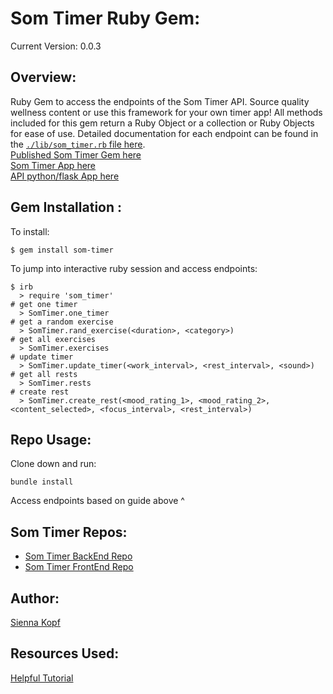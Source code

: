 # Som Timer Ruby Gem:

Current Version: 0.0.3

## Overview:
Ruby Gem to access the endpoints of the Som Timer API. Source quality wellness content or use this framework for your own timer app! All methods included for this gem return a Ruby Object or a collection or Ruby Objects for ease of use. Detailed documentation for each endpoint can be found in the [`./lib/som_timer.rb` file here](https://github.com/SOM-Timer/som_timer_gem/blob/master/lib/som_timer.rb). </br>
[Published Som Timer Gem here](https://rubygems.org/gems/som-timer) </br>
[Som Timer App here](https://som-timer.herokuapp.com/) </br>
[API python/flask App here](https://som-timer-be.herokuapp.com/) </br>

## Gem Installation :
To install:
```
$ gem install som-timer
```

To jump into interactive ruby session and access endpoints:
```
$ irb
  > require 'som_timer'
# get one timer
  > SomTimer.one_timer
# get a random exercise
  > SomTimer.rand_exercise(<duration>, <category>)
# get all exercises
  > SomTimer.exercises
# update timer
  > SomTimer.update_timer(<work_interval>, <rest_interval>, <sound>)
# get all rests
  > SomTimer.rests
# create rest
  > SomTimer.create_rest(<mood_rating_1>, <mood_rating_2>, <content_selected>, <focus_interval>, <rest_interval>)
```

## Repo Usage:
Clone down and run:
```
bundle install
```

Access endpoints based on guide above ^ </br>

## Som Timer Repos:
- [Som Timer BackEnd Repo](https://github.com/SOM-Timer/som_timer_be) </br>
- [Som Timer FrontEnd Repo](https://github.com/SOM-Timer/som_timer_fe) </br>

## Author:
[Sienna Kopf](https://github.com/sienna-kopf)

## Resources Used:
[Helpful Tutorial](https://guides.rubygems.org/make-your-own-gem/)
